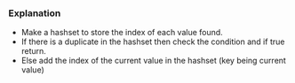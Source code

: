 ### Explanation

- Make a hashset to store the index of each value found.
- If there is a duplicate in the hashset then check the condition and if true return.
- Else add the index of the current value in the hashset (key being current value)

